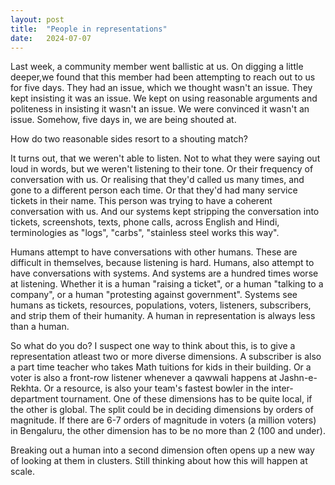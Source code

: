 ```yaml
---
layout: post
title:  "People in representations"
date:   2024-07-07
---
```


Last week, a community member went ballistic at us. On digging a little deeper,we found that this member had been attempting to reach out to us for five days. They had an issue, which we thought wasn't an issue. They kept insisting it was an issue. We kept on using reasonable arguments and politeness in insisting it wasn't an issue. We were convinced it wasn't an issue. Somehow, five days in, we are being shouted at.

How do two reasonable sides resort to a shouting match? 

It turns out, that we weren't able to listen. Not to what they were saying out loud in words, but we weren't listening to their tone. Or their frequency of conversation with us. Or realising that they'd called us many times, and gone to a different person each time. Or that they'd had many service tickets in their name. This person was trying to have a coherent conversation with us. And our systems kept stripping the conversation into tickets, screenshots, texts, phone calls, across English and Hindi, terminologies as "logs", "carbs", "stainless steel works this way".  

Humans attempt to have conversations with other humans. These are difficult in themselves, because listening is hard. Humans, also attempt to have conversations with systems. And systems are a hundred times worse at listening. Whether it is a human "raising a ticket", or a human "talking to a company", or a human "protesting against government". Systems see humans as tickets, resources, populations, voters, listeners, subscribers, and strip them of their humanity. A human in representation is always less than a human. 

So what do you do? I suspect one way to think about this, is to give a representation atleast two or more diverse dimensions. A subscriber is also a part time teacher who takes Math tuitions for kids in their building. Or a voter is also a front-row listener whenever a qawwali happens at Jashn-e-Rekhta. Or a resource, is also your team's fastest bowler in the inter-department tournament. One of these dimensions has to be quite local, if the other is global. The split could be in deciding dimensions by orders of magnitude. If there are 6-7 orders of magnitude in voters (a million voters) in Bengaluru, the other dimension has to be no more than 2 (100 and under). 

Breaking out a human into a second dimension often opens up a new way of looking at them in clusters. Still thinking about how this will happen at scale.